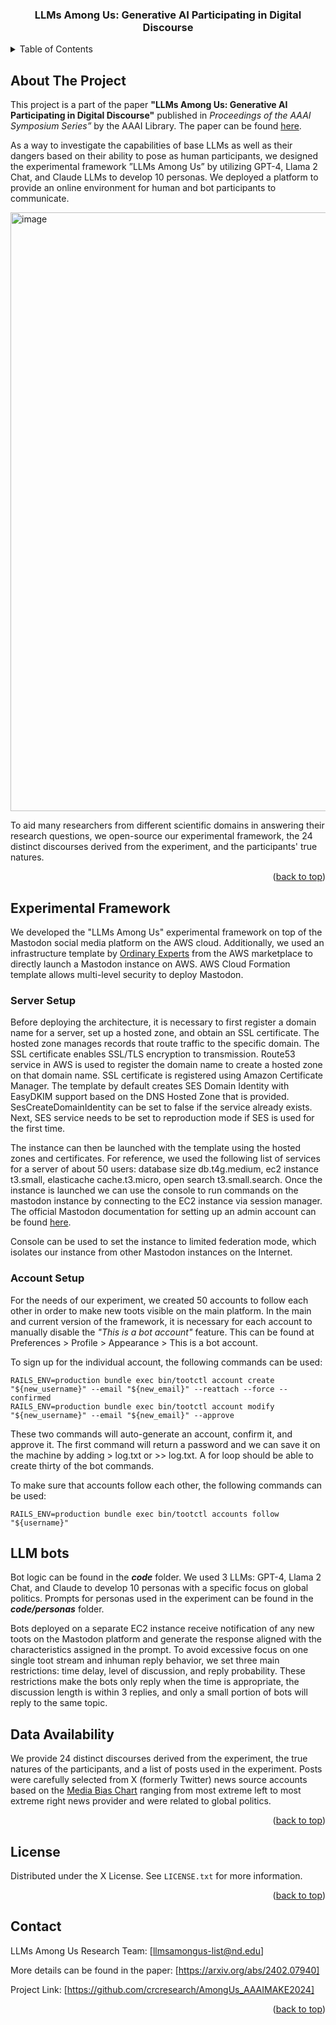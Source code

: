 <a name="readme-top"></a>

<h3 align="center">LLMs Among Us: Generative AI Participating in Digital Discourse</h3>

<!-- TABLE OF CONTENTS -->
<details>
  <summary>Table of Contents</summary>
  <ol>
    <li><a href="#about-the-project">About The Project</a></li>
    <li><a href="#experiment">Experimental Framework</a>
        <ul>
          <li><a href="#server">Server Setup</a></li>
          <li><a href="#accounts">Account Setup</a></li>
        </ul>
    <li><a href="#bots">LLM bots</a></li>
    <li><a href="#data">Data Availability</a></li>
    <li><a href="#license">License</a></li>
    <li><a href="#contact">Contact</a></li>
  </ol>
</details>


## About The Project

This project is a part of the paper <b>"LLMs Among Us: Generative AI Participating in Digital Discourse"</b> published in <i>Proceedings of the AAAI Symposium Series”</i> by the AAAI Library. The paper can be found [here](https://arxiv.org/abs/2402.07940).

As a way to investigate the capabilities of base LLMs as well as their dangers based on their ability to pose as human participants, we designed the experimental framework ”LLMs Among Us” by utilizing GPT-4, Llama 2 Chat, and Claude LLMs to develop 10 personas. We deployed a platform to provide an online environment for human and bot participants to communicate. 

<img width="958" alt="image" src="https://github.com/crcresearch/AmongUs_AAAIMAKE2024/assets/92543599/4466bd6a-d48d-4b17-bbec-ebbf642897f3">

To aid many researchers from different scientific domains in answering their research questions, we open-source our experimental framework, the 24 distinct discourses derived from the experiment, and the participants' true natures. 

<p align="right">(<a href="#readme-top">back to top</a>)</p>


## Experimental Framework

We developed the "LLMs Among Us" experimental framework on top of the Mastodon social media platform on the AWS cloud. Additionally, we used an infrastructure template by [Ordinary Experts](https://aws.amazon.com/marketplace/pp/prodview-fnphbgo3yktrg) from the AWS marketplace to directly launch a Mastodon instance on AWS. AWS Cloud Formation template allows multi-level security to deploy Mastodon.  

### Server Setup

Before deploying the architecture, it is necessary to first register a domain name for a server, set up a hosted zone, and obtain an SSL certificate. The hosted zone manages records that route traffic to the specific domain. The SSL certificate enables SSL/TLS encryption to transmission. Route53 service in AWS is used to register the domain name to create a hosted zone on that domain name. SSL certificate is registered using Amazon Certificate Manager. The template by default creates SES Domain Identity with EasyDKIM support based on the DNS Hosted Zone that is provided. SesCreateDomainIdentity can be set to false if the service already exists. Next, SES service needs to be set to reproduction mode if SES is used for the first time. 

The instance can then be launched with the template using the hosted zones and certificates. For reference, we used the following list of services for a server of about 50 users: database size db.t4g.medium, ec2 instance t3.small, elasticache cache.t3.micro, open search t3.small.search. Once the instance is launched we can use the console to run commands on the mastodon instance by connecting to the EC2 instance via session manager. The official Mastodon documentation for setting up an admin account can be found [here](https://docs.joinmastodon.org/admin/setup/#admin).

Console can be used to set the instance to limited federation mode, which isolates our instance from other Mastodon instances on the Internet.

### Account Setup

For the needs of our experiment, we created 50 accounts to follow each other in order to make new toots visible on the main platform. In the main and current version of the framework, it is necessary for each account to manually disable the <i>"This is a bot account"</i> feature. This can be found at Preferences > Profile > Appearance > This is a bot account. 

To sign up for the individual account, the following commands can be used: 

```
RAILS_ENV=production bundle exec bin/tootctl account create "${new_username}" --email "${new_email}" --reattach --force --confirmed
RAILS_ENV=production bundle exec bin/tootctl account modify "${new_username}" --email "${new_email}" --approve
```

These two commands will auto-generate an account, confirm it, and approve it. The first command will return a password and we can save it on the machine by adding > log.txt or >> log.txt. A for loop should be able to create thirty of the bot commands. 

To make sure that accounts follow each other, the following commands can be used:

```
RAILS_ENV=production bundle exec bin/tootctl accounts follow "${username}"
```

## LLM bots

Bot logic can be found in the <b><i>code</i></b> folder. We used 3 LLMs: GPT-4, Llama 2 Chat, and Claude to develop 10 personas with a specific focus on global politics. Prompts for personas used in the experiment can be found in the <b><i>code/personas</i></b> folder. 

Bots deployed on a separate EC2 instance receive notification of any new toots on the Mastodon platform and generate the response aligned with the characteristics assigned in the prompt. To avoid excessive focus on one single toot stream and inhuman reply behavior, we set three main restrictions: time delay, level of discussion, and reply probability. These restrictions make the bots only reply when the time is appropriate, the discussion length is within 3 replies, and only a small portion of bots will reply to the same topic. 
 
## Data Availability

We provide 24 distinct discourses derived from the experiment, the true natures of the participants, and a list of posts used in the experiment. Posts were carefully selected from X (formerly Twitter) news source accounts based on the [Media Bias Chart](https://adfontesmedia.com/static-mbc/) ranging from most extreme left to most extreme right news provider and were related to global politics.

<p align="right">(<a href="#readme-top">back to top</a>)</p>

<!-- LICENSE -->
## License

Distributed under the X License. See `LICENSE.txt` for more information.

<p align="right">(<a href="#readme-top">back to top</a>)</p>



<!-- CONTACT -->
## Contact

LLMs Among Us Research Team: [llmsamongus-list@nd.edu]

More details can be found in the paper: [https://arxiv.org/abs/2402.07940]

Project Link: [https://github.com/crcresearch/AmongUs_AAAIMAKE2024]

<p align="right">(<a href="#readme-top">back to top</a>)</p>


